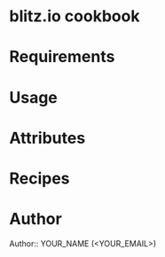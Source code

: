 # blitz.io cookbook

# Requirements

# Usage

# Attributes

# Recipes

# Author

Author:: YOUR_NAME (<YOUR_EMAIL>)
